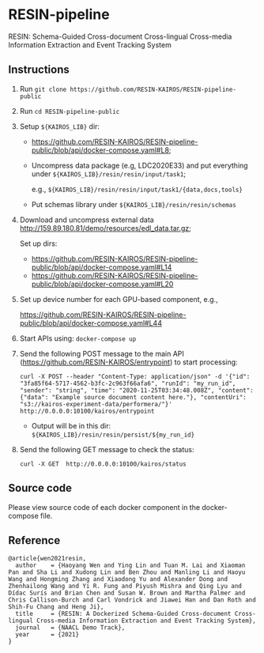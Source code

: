 # RESIN-pipeline
RESIN: Schema-Guided Cross-document Cross-lingual Cross-media Information Extraction and Event Tracking System

## Instructions
1. Run `git clone https://github.com/RESIN-KAIROS/RESIN-pipeline-public`

2. Run `cd RESIN-pipeline-public`

3. Setup `${KAIROS_LIB}` dir: 
   - https://github.com/RESIN-KAIROS/RESIN-pipeline-public/blob/api/docker-compose.yaml#L8;

   - Uncompress data package (e.g, LDC2020E33) and put everything under `${KAIROS_LIB}/resin/resin/input/task1`;
   
     e.g., `${KAIROS_LIB}/resin/resin/input/task1/{data,docs,tools}`
   
   - Put schemas library under `${KAIROS_LIB}/resin/resin/schemas`

4. Download and uncompress external data http://159.89.180.81/demo/resources/edl_data.tar.gz;

   Set up dirs: 
   - https://github.com/RESIN-KAIROS/RESIN-pipeline-public/blob/api/docker-compose.yaml#L14
   - https://github.com/RESIN-KAIROS/RESIN-pipeline-public/blob/api/docker-compose.yaml#L20
   
5. Set up device number for each GPU-based component, e.g.,
   
   https://github.com/RESIN-KAIROS/RESIN-pipeline-public/blob/api/docker-compose.yaml#L44
   
6. Start APIs using: `docker-compose up`

7. Send the following POST message to the main API (https://github.com/RESIN-KAIROS/entrypoint) to start processing:

       curl -X POST --header "Content-Type: application/json" -d '{"id": "3fa85f64-5717-4562-b3fc-2c963f66afa6", "runId": "my_run_id", "sender": "string", "time": "2020-11-25T03:34:48.008Z", "content": {"data": "Example source document content here."}, "contentUri": "s3://kairos-experiment-data/performera/"}' http://0.0.0.0:10100/kairos/entrypoint

   - Output will be in this dir: `${KAIROS_LIB}/resin/resin/persist/${my_run_id}`
   
8. Send the following GET message to check the status:

       curl -X GET  http://0.0.0.0:10100/kairos/status

## Source code
Please view source code of each docker component in the docker-compose file.

## Reference
```
@article{wen2021resin,
  author    = {Haoyang Wen and Ying Lin and Tuan M. Lai and Xiaoman Pan and Sha Li and Xudong Lin and Ben Zhou and Manling Li and Haoyu Wang and Hongming Zhang and Xiaodong Yu and Alexander Dong and Zhenhailong Wang and Yi R. Fung and Piyush Mishra and Qing Lyu and Dídac Surís and Brian Chen and Susan W. Brown and Martha Palmer and Chris Callison-Burch and Carl Vondrick and Jiawei Han and Dan Roth and Shih-Fu Chang and Heng Ji},
  title     = {RESIN: A Dockerized Schema-Guided Cross-document Cross-lingual Cross-media Information Extraction and Event Tracking System},
  journal   = {NAACL Demo Track},
  year      = {2021}
}
```

